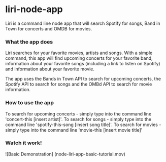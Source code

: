 # liri-node-app
Liri is a command line node app that will search Spotify for songs, Band in Town for concerts and OMDB for movies.


### What the app does
Liri searches for your favorite movies, artists and songs. With a simple command, this app will find upcoming concerts for your favorite band, information about your favorite songs (including a link to listen on Spotify) and information about your favorite movie.


The app uses the Bands in Town API to search for upcoming concerts, the Spotify API to search for songs and the OMBd API to search for movie information.

### How to use the app
To search for upcoming concerts - simply type into the command line 'concert-this [insert artist]'. 
To search for songs - simply type into the command line 'spotify-this-song [insert song title]'.
To search for movies - simply type into the command line 'movie-this [insert movie title]'

### Watch it work!

![Basic Demonstration]
(node-liri-app-basic-tutorial.mov)

